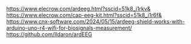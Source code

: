 https://www.elecrow.com/ardeeg.html?sscid=51k8_i1rkv&
https://www.elecrow.com/cap-eeg-kit.html?sscid=51k8_i1r6f&
https://www.cnx-software.com/2024/05/15/ardeeg-shield-works-with-arduino-uno-r4-wifi-for-biosignals-measurement/
https://github.com/Ildaron/ardEEG